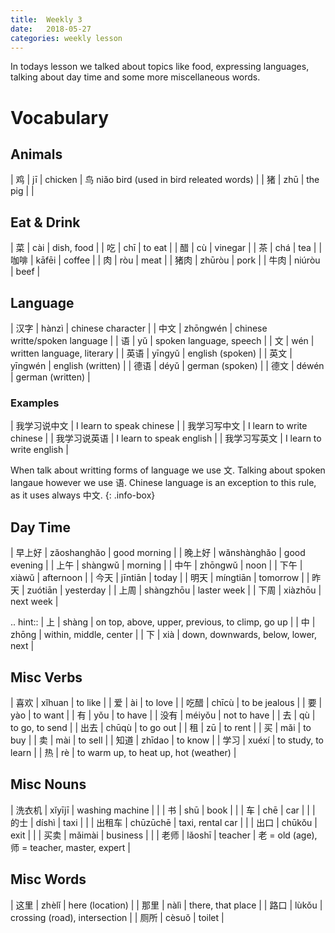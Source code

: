 ```yaml
---
title:  Weekly 3
date:   2018-05-27
categories: weekly lesson
---
```


In todays lesson we talked about topics like food, expressing languages, talking about day time
and some more miscellaneous words. 

# Vocabulary
## Animals

| 鸡 | jī  | chicken | 鸟 niǎo bird (used in bird releated words) |
| 猪 | zhū | the pig |                                            |

## Eat & Drink

| 菜   | cài    | dish, food |
| 吃   | chī    | to eat     |
| 醋   | cù     | vinegar    |
| 茶   | chá    | tea        |
| 咖啡 | kāfēi  | coffee     |
| 肉   | ròu    | meat       |
| 猪肉 | zhūròu | pork       |
| 牛肉 | niúròu | beef       |

## Language

| 汉字 | hànzì    | chinese character              |
| 中文 | zhōngwén | chinese writte/spoken language |
| 语   | yǔ       | spoken language, speech        |
| 文   | wén      | written language, literary     |
| 英语 | yīngyǔ   | english (spoken)               |
| 英文 | yīngwén  | english (written)              |
| 德语 | déyǔ     | german (spoken)                |
| 德文 | déwén    | german (written)               |

### Examples

| 我学习说中文 | I learn to speak chinese |
| 我学习写中文 | I learn to write chinese |
| 我学习说英语 | I learn to speak english |
| 我学习写英文 | I learn to write english |

When talk about writting forms of language we use 文. Talking about
spoken langaue however we use 语.
Chinese language is an exception to this rule, as it uses always 中文.
{: .info-box}

## Day Time

| 早上好 | zǎoshanghǎo | good morning |
| 晚上好 | wǎnshànghǎo | good evening |
| 上午   | shàngwǔ     | morning      |
| 中午   | zhōngwǔ     | noon         |
| 下午   | xiàwǔ       | afternoon    |
| 今天   | jīntiān     | today        |
| 明天   | míngtiān    | tomorrow     |
| 昨天   | zuótiān     | yesterday    |
| 上周   | shàngzhōu   | laster week  |
| 下周   | xiàzhōu     | next week    |

.. hint::
| 上 | shàng | on top, above, upper, previous, to climp, go up |
| 中 | zhōng | within, middle, center                          |
| 下 | xià   | down, downwards, below, lower, next             |

## Misc Verbs

| 喜欢 | xǐhuan | to like                               |
| 爱   | ài     | to love                               |
| 吃醋 | chīcù  | to be jealous                         |
| 要   | yào    | to want                               |
| 有   | yǒu    | to have                               |
| 没有 | méiyǒu | not to have                           |
| 去   | qù     | to go, to send                        |
| 出去 | chūqù  | to go out                             |
| 租   | zū     | to rent                               |
| 买   | mǎi    | to buy                                |
| 卖   | mài    | to sell                               |
| 知道 | zhīdao | to know                               |
| 学习 | xuéxí  | to study, to learn                    |
| 热   | rè     | to warm up, to heat up, hot (weather) |

## Misc Nouns

| 洗衣机 | xǐyījī   | washing machine  |                                              |
| 书     | shū      | book             |                                              |
| 车     | chē      | car              |                                              |
| 的士   | díshì    | taxi             |                                              |
| 出租车 | chūzūchē | taxi, rental car |                                              |
| 出口   | chūkǒu   | exit             |                                              |
| 买卖   | mǎimài   | business         |                                              |
| 老师   | lǎoshī   | teacher          | 老 = old (age), 师 = teacher, master, expert |

## Misc Words

| 这里 | zhèlǐ | here (location)               |
| 那里 | nàlì  | there, that place             |
| 路口 | lùkǒu | crossing (road), intersection |
| 厕所 | cèsuǒ | toilet                        |

